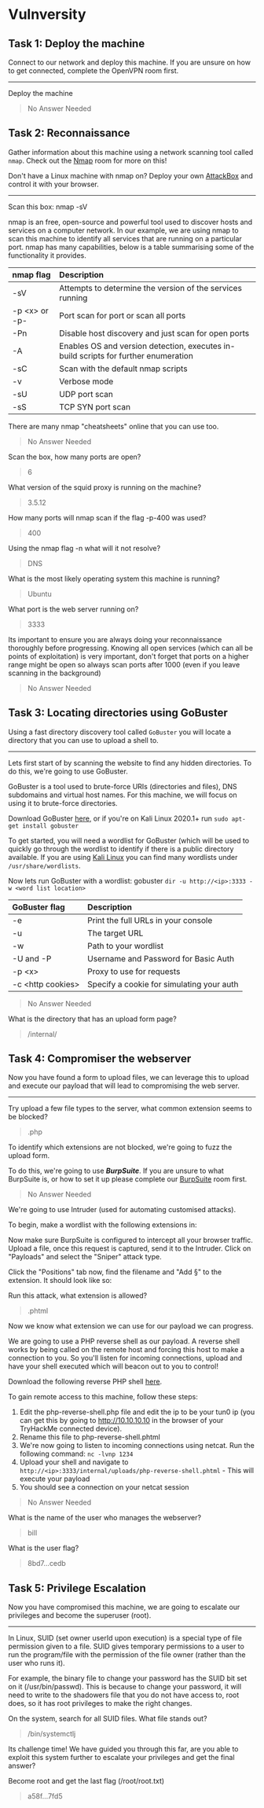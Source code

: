 # Vulnversity
## Task 1: Deploy the machine
Connect to our network and deploy this machine. If you are unsure on how to get connected, complete the OpenVPN room first.
___
Deploy the machine
> No Answer Needed


## Task 2: Reconnaissance
Gather information about this machine using a network scanning tool called `nmap`. Check out the [Nmap](https://tryhackme.com/room/furthernmap) room for more on this!

Don't have a Linux machine with nmap on? Deploy your own [AttackBox](https://tryhackme.com/my-machine) and control it with your browser.
___
Scan this box: nmap -sV <machines ip>

nmap is an free, open-source and powerful tool used to discover hosts and services on a computer network. In our example, we are using nmap to scan this machine to identify all services that are running on a particular port. nmap has many capabilities, below is a table summarising some of the functionality it provides.
  
| nmap flag	| Description
| :---  | :---
| -sV	| Attempts to determine the version of the services running
| -p \<x\> or -p-	| Port scan for port <x> or scan all ports
| -Pn	| Disable host discovery and just scan for open ports
| -A	| Enables OS and version detection, executes in-build scripts for further enumeration 
| -sC	| Scan with the default nmap scripts
| -v	| Verbose mode
| -sU	| UDP port scan
| -sS	| TCP SYN port scan

There are many nmap "cheatsheets" online that you can use too.
> No Answer Needed

Scan the box, how many ports are open?
> 6

What version of the squid proxy is running on the machine?
> 3.5.12
  
How many ports will nmap scan if the flag -p-400 was used?
> 400
  
Using the nmap flag -n what will it not resolve?
> DNS
  
What is the most likely operating system this machine is running?
> Ubuntu
  
What port is the web server running on?
> 3333

Its important to ensure you are always doing your reconnaissance thoroughly before progressing. Knowing all open services (which can all be points of exploitation) is very important, don't forget that ports on a higher range might be open so always scan ports after 1000 (even if you leave scanning in the background)
> No Answer Needed
  

## Task 3: Locating directories using GoBuster
Using a fast directory discovery tool called `GoBuster` you will locate a directory that you can use to upload a shell to.
___
Lets first start of by scanning the website to find any hidden directories. To do this, we're going to use GoBuster.

GoBuster is a tool used to brute-force URIs (directories and files), DNS subdomains and virtual host names. For this machine, we will focus on using it to brute-force directories.

Download GoBuster [here](https://github.com/OJ/gobuster), or if you're on Kali Linux 2020.1+ run `sudo apt-get install gobuster`

To get started, you will need a wordlist for GoBuster (which will be used to quickly go through the wordlist to identify if there is a public directory available. If you are using [Kali Linux](https://tryhackme.com/room/kali) you can find many wordlists under `/usr/share/wordlists`.

Now lets run GoBuster with a wordlist: gobuster `dir -u http://<ip>:3333 -w <word list location>`

| GoBuster flag	| Description
| :--- | :---
| -e	| Print the full URLs in your console
| -u	| The target URL
| -w	| Path to your wordlist
| -U and -P	| Username and Password for Basic Auth
| -p \<x\>	| Proxy to use for requests
| -c \<http cookies\>	| Specify a cookie for simulating your auth
> No Answer Needed
  
What is the directory that has an upload form page?
> /internal/
  
  
## Task 4: Compromiser the webserver
Now you have found a form to upload files, we can leverage this to upload and execute our payload that will lead to compromising the web server.
___
Try upload a few file types to the server, what common extension seems to be blocked?
> .php
  
To identify which extensions are not blocked, we're going to fuzz the upload form.

To do this, we're going to use ***BurpSuite***. If you are unsure to what BurpSuite is, or how to set it up please complete our [BurpSuite](https://tryhackme.com/room/rpburpsuite) room first.
> No Answer Needed
  
We're going to use Intruder (used for automating customised attacks).

To begin, make a wordlist with the following extensions in:

Now make sure BurpSuite is configured to intercept all your browser traffic. Upload a file, once this request is captured, send it to the Intruder. Click on "Payloads" and select the "Sniper" attack type.

Click the "Positions" tab now, find the filename and "Add §" to the extension. It should look like so:

Run this attack, what extension is allowed?
> .phtml
  
Now we know what extension we can use for our payload we can progress.

We are going to use a PHP reverse shell as our payload. A reverse shell works by being called on the remote host and forcing this host to make a connection to you. So you'll listen for incoming connections, upload and have your shell executed which will beacon out to you to control!

Download the following reverse PHP shell [here](https://github.com/pentestmonkey/php-reverse-shell/blob/master/php-reverse-shell.php).

To gain remote access to this machine, follow these steps:
1. Edit the php-reverse-shell.php file and edit the ip to be your tun0 ip (you can get this by going to http://10.10.10.10 in the browser of your TryHackMe connected device).
2. Rename this file to php-reverse-shell.phtml
3. We're now going to listen to incoming connections using netcat. Run the following command: `nc -lvnp 1234`
4. Upload your shell and navigate to `http://<ip>:3333/internal/uploads/php-reverse-shell.phtml` - This will execute your payload
5. You should see a connection on your netcat session
> No Answer Needed
  
What is the name of the user who manages the webserver?
> bill
  
What is the user flag?
> 8bd7...cedb
  
  
## Task 5: Privilege Escalation
Now you have compromised this machine, we are going to escalate our privileges and become the superuser (root).
___
In Linux, SUID (set owner userId upon execution) is a special type of file permission given to a file. SUID gives temporary permissions to a user to run the program/file with the permission of the file owner (rather than the user who runs it).

For example, the binary file to change your password has the SUID bit set on it (/usr/bin/passwd). This is because to change your password, it will need to write to the shadowers file that you do not have access to, root does, so it has root privileges to make the right changes.
  
On the system, search for all SUID files. What file stands out?
> /bin/systemctlj

Its challenge time! We have guided you through this far, are you able to exploit this system further to escalate your privileges and get the final answer?

Become root and get the last flag (/root/root.txt)
> a58f...7fd5
